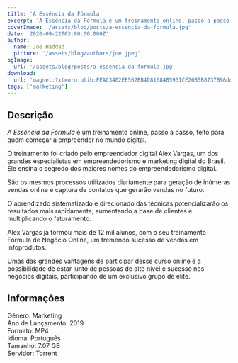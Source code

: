 ```yaml
---
title: 'A Essência da Fórmula'
excerpt: 'A Essência da Fórmula é um treinamento online, passo a passo, feito para quem começar a empreender no mundo digital.O treinamento foi criado pelo empreendedor digital Alex Vargas, um dos grandes especialistas em empreendedorismo e marketing digital do Brasil.Ele ensina'
coverImage: '/assets/blog/posts/a-essencia-da-formula.jpg'
date: '2020-09-22T03:00:00.000Z'
author:
  name: Joe Haddad
  picture: '/assets/blog/authors/joe.jpeg'
ogImage:
  url: '/assets/blog/posts/a-essencia-da-formula.jpg'
download:
  url: 'magnet:?xt=urn:btih:FEAC3402EE562BB4D8168485931CE20B5B8737B9&dn=A%20Ess%c3%aancia%20da%20F%c3%b3rmula%20-%20Alex%20Vargas&tr=udp%3a%2f%2ftracker.openbittorrent.com%3a1337%2fannounce&tr=udp%3a%2f%2ftracker.opentrackr.org%3a1337%2fannounce'
tags: ['marketing']
---
```

<h2>Descrição</h2>
<p></p><p><em>A Essência da Fórmula</em> é um treinamento online, passo a passo, feito para quem começar a empreender no mundo digital.</p><p>O treinamento foi criado pelo empreendedor digital Alex Vargas, um dos grandes especialistas em empreendedorismo e marketing digital do Brasil.<br/>Ele ensina o segredo dos maiores nomes do empreendedorismo digital. </p><p>São os mesmos processos utilizados diariamente para geração de inúmeras vendas online e captura de contatos que gerarão vendas no futuro.</p><p>O aprendizado sistematizado e direcionado das técnicas potencializarão os resultados mais rapidamente, aumentando a base de clientes e multiplicando o faturamento.</p><p>Alex Vargas já formou mais de 12 mil alunos, com o seu treinamento Fórmula de Negócio Online, um tremendo sucesso de vendas em infoprodutos.</p><p>Umas das grandes vantagens de participar desse curso online é a possibilidade de estar junto de pessoas de alto nível e sucesso nos negócios digitais, participando de um exclusivo grupo de elite.</p><h2>Informações</h2><p>Gênero: Marketing<br/>Ano de Lançamento: 2019<br/>Formato: MP4<br/>Idioma: Português<br/>Tamanho: 7.07 GB<br/>Servidor: Torrent</p>